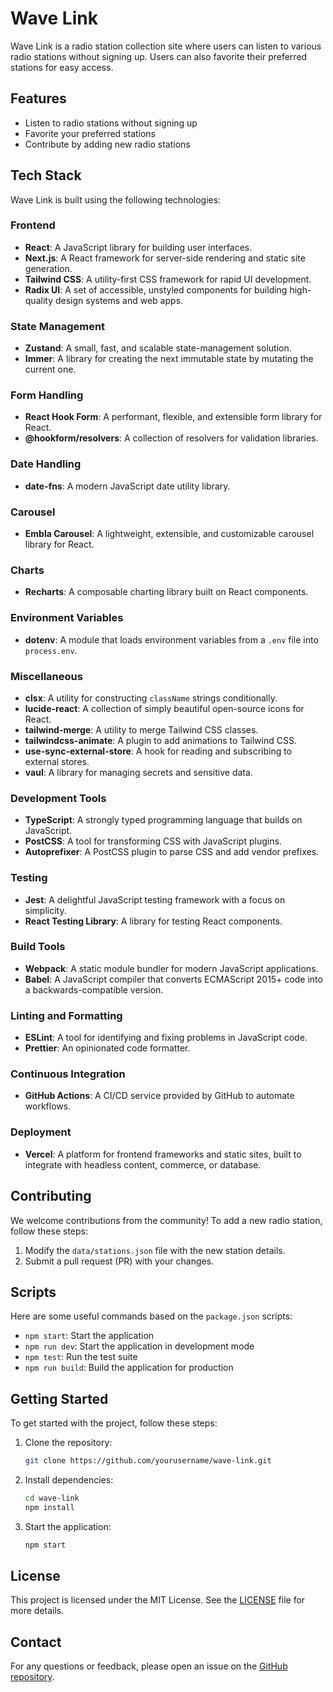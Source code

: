 # Wave Link

Wave Link is a radio station collection site where users can listen to various radio stations without signing up. Users can also favorite their preferred stations for easy access.

## Features

- Listen to radio stations without signing up
- Favorite your preferred stations
- Contribute by adding new radio stations

## Tech Stack

Wave Link is built using the following technologies:

### Frontend

- **React**: A JavaScript library for building user interfaces.
- **Next.js**: A React framework for server-side rendering and static site generation.
- **Tailwind CSS**: A utility-first CSS framework for rapid UI development.
- **Radix UI**: A set of accessible, unstyled components for building high-quality design systems and web apps.

### State Management

- **Zustand**: A small, fast, and scalable state-management solution.
- **Immer**: A library for creating the next immutable state by mutating the current one.

### Form Handling

- **React Hook Form**: A performant, flexible, and extensible form library for React.
- **@hookform/resolvers**: A collection of resolvers for validation libraries.

### Date Handling

- **date-fns**: A modern JavaScript date utility library.

### Carousel

- **Embla Carousel**: A lightweight, extensible, and customizable carousel library for React.

### Charts

- **Recharts**: A composable charting library built on React components.

### Environment Variables

- **dotenv**: A module that loads environment variables from a `.env` file into `process.env`.

### Miscellaneous

- **clsx**: A utility for constructing `className` strings conditionally.
- **lucide-react**: A collection of simply beautiful open-source icons for React.
- **tailwind-merge**: A utility to merge Tailwind CSS classes.
- **tailwindcss-animate**: A plugin to add animations to Tailwind CSS.
- **use-sync-external-store**: A hook for reading and subscribing to external stores.
- **vaul**: A library for managing secrets and sensitive data.

### Development Tools

- **TypeScript**: A strongly typed programming language that builds on JavaScript.
- **PostCSS**: A tool for transforming CSS with JavaScript plugins.
- **Autoprefixer**: A PostCSS plugin to parse CSS and add vendor prefixes.

### Testing

- **Jest**: A delightful JavaScript testing framework with a focus on simplicity.
- **React Testing Library**: A library for testing React components.

### Build Tools

- **Webpack**: A static module bundler for modern JavaScript applications.
- **Babel**: A JavaScript compiler that converts ECMAScript 2015+ code into a backwards-compatible version.

### Linting and Formatting

- **ESLint**: A tool for identifying and fixing problems in JavaScript code.
- **Prettier**: An opinionated code formatter.

### Continuous Integration

- **GitHub Actions**: A CI/CD service provided by GitHub to automate workflows.

### Deployment

- **Vercel**: A platform for frontend frameworks and static sites, built to integrate with headless content, commerce, or database.


## Contributing

We welcome contributions from the community! To add a new radio station, follow these steps:

1. Modify the `data/stations.json` file with the new station details.
2. Submit a pull request (PR) with your changes.

## Scripts

Here are some useful commands based on the `package.json` scripts:

- `npm start`: Start the application
- `npm run dev`: Start the application in development mode
- `npm test`: Run the test suite
- `npm run build`: Build the application for production

## Getting Started

To get started with the project, follow these steps:

1. Clone the repository:
    ```sh
    git clone https://github.com/yourusername/wave-link.git
    ```
2. Install dependencies:
    ```sh
    cd wave-link
    npm install
    ```
3. Start the application:
    ```sh
    npm start
    ```

## License

This project is licensed under the MIT License. See the [LICENSE](LICENSE) file for more details.

## Contact

For any questions or feedback, please open an issue on the [GitHub repository](https://github.com/yourusername/wave-link).

